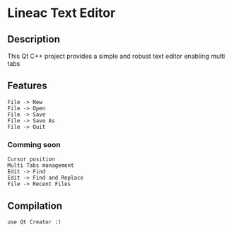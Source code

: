 # Lineac Text Editor 
## Description

This Qt C++ project provides a simple and robust text editor enabling multi tabs

## Features
	File -> New
	File -> Open
	File -> Save
	File -> Save As
	File -> Quit
	
### Comming soon
	Cursor position
	Multi Tabs management
	Edit -> Find
	Edit -> Find and Replace
	File -> Recent Files
	
## Compilation

	use Qt Creator :)
